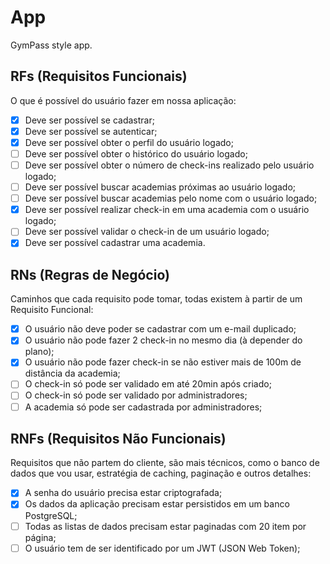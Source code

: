 # App

GymPass style app.

## RFs (Requisitos Funcionais)

O que é possível do usuário fazer em nossa aplicação:

- [x] Deve ser possível se cadastrar;
- [x] Deve ser possível se autenticar;
- [x] Deve ser possível obter o perfil do usuário logado;
- [ ] Deve ser possível obter o histórico do usuário logado;
- [ ] Deve ser possível obter o número de check-ins realizado pelo usuário logado;
- [ ] Deve ser possível buscar academias próximas ao usuário logado;
- [ ] Deve ser possível buscar academias pelo nome com o usuário logado;
- [x] Deve ser possível realizar check-in em uma academia com o usuário logado;
- [ ] Deve ser possível validar o check-in de um usuário logado;
- [x] Deve ser possível cadastrar uma academia.

## RNs (Regras de Negócio)

Caminhos que cada requisito pode tomar, todas existem à partir de um Requisito
Funcional:

- [x] O usuário não deve poder se cadastrar com um e-mail duplicado;
- [x] O usuário não pode fazer 2 check-in no mesmo dia (à depender do plano);
- [x] O usuário não pode fazer check-in se não estiver mais de 100m de distância da academia;
- [ ] O check-in só pode ser validado em até 20min após criado;
- [ ] O check-in só pode ser validado por administradores;
- [ ] A academia só pode ser cadastrada por administradores;

## RNFs (Requisitos Não Funcionais)

Requisitos que não partem do cliente, são mais técnicos, como o banco de dados
que vou usar, estratégia de caching, paginação e outros detalhes:

- [x] A senha do usuário precisa estar criptografada;
- [x] Os dados da aplicação precisam estar persistidos em um banco PostgreSQL;
- [ ] Todas as listas de dados precisam estar paginadas com 20 item por página;
- [ ] O usuário tem de ser identificado por um JWT (JSON Web Token);
